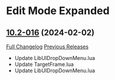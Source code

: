 # Edit Mode Expanded

## [10.2-016](https://github.com/teelolws/EditModeExpanded/tree/10.2-016) (2024-02-02)
[Full Changelog](https://github.com/teelolws/EditModeExpanded/compare/10.2-015...10.2-016) [Previous Releases](https://github.com/teelolws/EditModeExpanded/releases)

- Update LibUIDropDownMenu.lua  
- Update TargetFrame.lua  
- Update LibUIDropDownMenu.lua  
